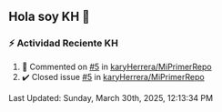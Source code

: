 ## Hola soy KH 👋

<!--
**karyHerrera/karyHerrera** is a ✨ _special_ ✨ repository because its `README.md` (this file) appears on your GitHub profile.

Here are some ideas to get you started:

- 🔭 I’m currently working on ...
- 🌱 I’m currently learning ...
- 👯 I’m looking to collaborate on ...
- 🤔 I’m looking for help with ...
- 💬 Ask me about ...
- 📫 How to reach me: ...
- 😄 Pronouns: ...
- ⚡ Fun fact: ...
-->


### :zap: Actividad Reciente KH
<!--RECENT_ACTIVITY:start-->
1. 💬 Commented on [#5](https://github.com/karyHerrera/MiPrimerRepo/issues/5#issuecomment-2705454044) in [karyHerrera/MiPrimerRepo](https://github.com/karyHerrera/MiPrimerRepo)<br>
2. ✔️ Closed issue [#5](https://github.com/karyHerrera/MiPrimerRepo/issues/5) in [karyHerrera/MiPrimerRepo](https://github.com/karyHerrera/MiPrimerRepo)<br>
<!--RECENT_ACTIVITY:end-->
<!--RECENT_ACTIVITY:last_update-->
Last Updated: Sunday, March 30th, 2025, 12:13:34 PM
<!--RECENT_ACTIVITY:last_update_end-->

